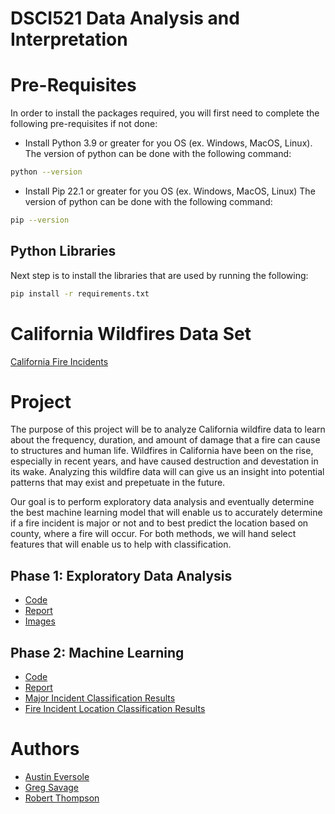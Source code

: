 # DSCI521 Data Analysis and Interpretation

# Pre-Requisites
In order to install the packages required, you will first need to complete the following pre-requisites if not done:
- Install Python 3.9 or greater for you OS (ex. Windows, MacOS, Linux). The version of python can be done with the following command:
```bash
python --version
```
- Install Pip 22.1 or greater for you OS (ex. Windows, MacOS, Linux) The version of python can be done with the following command:
```bash
pip --version
```

## Python Libraries
Next step is to install the libraries that are used by running the following:
```bash
pip install -r requirements.txt
```

# California Wildfires Data Set
[California Fire Incidents](data/California_Fire_Incidents.csv)

# Project
The purpose of this project will be to analyze California wildfire data to learn about the frequency, duration, and amount of damage that a fire can cause to structures and human life. Wildfires in California have been on the rise, especially in recent years, and have caused destruction and devestation in its wake. Analyzing this wildfire data will can give us an insight into potential patterns that may exist and prepetuate in the future.

Our goal is to perform exploratory data analysis and eventually determine the best machine learning model that will enable us to accurately determine if a fire incident is major or not and to best predict the location based on county, where a fire will occur. For both methods, we will hand select features that will enable us to help with classification.

## Phase 1: Exploratory Data Analysis
- [Code](phase-1/Phase_1_Code.ipynb)
- [Report](phase-1/Phase_1_Report.ipynb)
- [Images](phase-1/images/)

## Phase 2: Machine Learning
- [Code](phase-2/Phase_2_Code.ipynb)
- [Report](phase-2/Final_Report.ipynb)
- [Major Incident Classification Results](phase-2/major-fire-incident-classifier-results.csv)
- [Fire Incident Location Classification Results](phase-2/fire-incident-location-classifier-results.csv)

# Authors
- [Austin Eversole](ae588@drexel.edu)
- [Greg Savage](gs824@drexel.edu)
- [Robert Thompson](rt598@drexel.edu)
